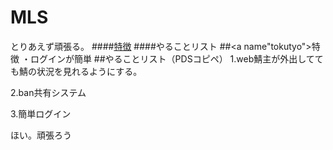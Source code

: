 # MLS
とりあえず頑張る。
####[特徴](##tokutyo)
####やることリスト
##<a name"tokutyo"></a>特徴
・ログインが簡単
##やることリスト（PDSコピペ）
1.web鯖主が外出してても鯖の状況を見れるようにする。

2.ban共有システム

3.簡単ログイン

ほい。頑張ろう
